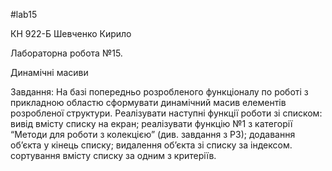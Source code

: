 #lab15

КН 922-Б Шевченко Кирило

Лабораторна робота №15. 

Динамічні масиви

Завдання: На базі попередньо розробленого функціоналу по роботі з прикладною областю сформувати
динамічний масив елементів розробленої структури. Реалізувати наступні функції роботи зі
списком:
вивід вмісту списку на екран;
реалізувати функцію №1 з категорії “Методи для роботи з колекцією” (див. завдання з РЗ);
додавання об’єкта у кінець списку;
видалення об’єкта зі списку за індексом.
сортування вмісту списку за одним з критеріїв.